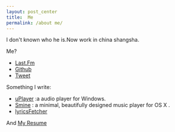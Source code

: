```yaml
---
layout: post_center  
title:  Me
permalink: /about me/
---
```


I don't known who he is.Now work in china shangsha.  

Me?

* [Last.Fm](http://www.last.fm/user/liaogang)
* [Github](https://github.com/liaogang)
* [Tweet](../Tweet/)


Something I write:  

* [uPlayer](../player) :a audio player for Windows. 
* [Smine](https://uplayer.github.io/)  : a minimal, beautifully designed music player for OS X .
* [lyricsFetcher](../lyricsFetcher)  

And [My Resume](/resume.html)  

